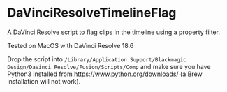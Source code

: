 # DaVinciResolveTimelineFlag
A DaVinci Resolve script to flag clips in the timeline using a property filter.

Tested on MacOS with DaVinci Resolve 18.6

Drop the script into `/Library/Application Support/Blackmagic Design/DaVinci Resolve/Fusion/Scripts/Comp` and make sure you have Python3 installed from https://www.python.org/downloads/ (a Brew installation will not work).
